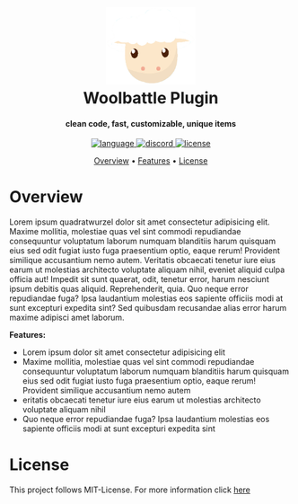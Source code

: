 <h1 align="center">
  <br>
  <img src="images/sheep.png" alt="logo" width="160"/>
  <br>
  Woolbattle Plugin
  <br>
</h1> 

<h4 align="center">clean code, fast, customizable, unique items</h4>

<p align="center">
  <a href="https://java.com/">
    <img src="https://img.shields.io/badge/made%20with-java-orange?style=for-the-badge" alt="language">
  </a>
  <a href="https://discord.visitlink.de">
    <img src="https://img.shields.io/discord/802923248840867840?color=blue&label=Discord&style=for-the-badge&logoColor=fff" alt="discord">
  </a>
  <a href="https://choosealicense.com/licenses/mit/">
    <img src="https://img.shields.io/badge/license-MIT-green?style=for-the-badge" alt="license">
  </a>
</p>

<p align="center">
  <a href="#overview">Overview</a>
  •
  <a href="#overview">Features</a>
  •
  <a href="#license">License</a>
</p>

# Overview

Lorem ipsum quadratwurzel dolor sit amet consectetur adipisicing elit. Maxime mollitia, molestiae quas vel sint commodi repudiandae consequuntur voluptatum laborum numquam blanditiis harum quisquam eius sed odit fugiat iusto fuga praesentium optio, eaque rerum! Provident similique accusantium nemo autem. Veritatis obcaecati tenetur iure eius earum ut molestias architecto voluptate aliquam nihil, eveniet aliquid culpa officia aut! Impedit sit sunt quaerat, odit, tenetur error, harum nesciunt ipsum debitis quas aliquid. Reprehenderit,
quia. Quo neque error repudiandae fuga? Ipsa laudantium molestias eos sapiente officiis modi at sunt excepturi expedita sint? Sed quibusdam recusandae alias error harum maxime adipisci amet laborum. 

**Features:**

- Lorem ipsum dolor sit amet consectetur adipisicing elit
- Maxime mollitia, molestiae quas vel sint commodi repudiandae consequuntur voluptatum laborum numquam blanditiis harum quisquam eius sed odit fugiat iusto fuga praesentium
  optio, eaque rerum! Provident similique accusantium nemo autem
- eritatis obcaecati tenetur iure eius earum ut molestias architecto voluptate aliquam nihil
- Quo neque error repudiandae fuga? Ipsa laudantium molestias eos sapiente officiis modi at sunt excepturi expedita sint

# License

This project follows MIT-License. For more information click [here](https://choosealicense.com/licenses/mit/)
